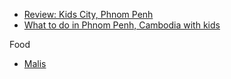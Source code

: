 - [Review: Kids City, Phnom Penh](http://www.movetocambodia.com/phnom-penh/review-kids-city-phnom-penh/)
- [What to do in Phnom Penh, Cambodia with kids](http://www.5aroundtheworld.com/2013/05/things-to-do-in-phnom-penh-cambodia.html)

Food
- [Malis](http://www.tripadvisor.co.uk/Restaurant_Review-g293940-d1372181-Reviews-Malis_Restaurant-Phnom_Penh.html)
